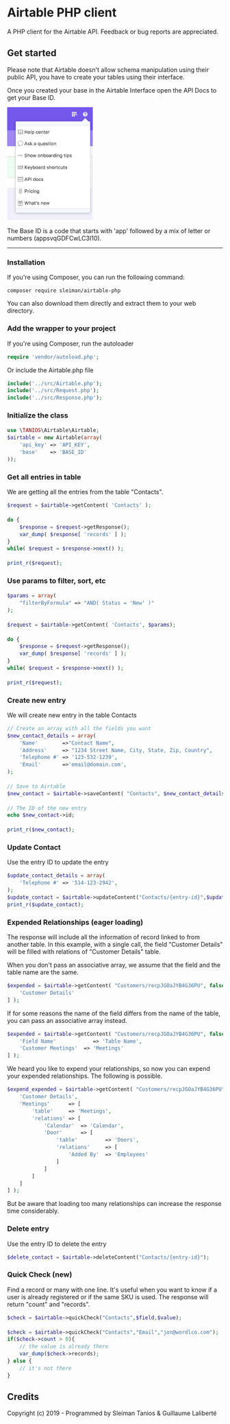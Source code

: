 # Airtable PHP client
A PHP client for the Airtable API. Feedback or bug reports are appreciated.


## Get started

Please note that Airtable doesn't allow schema manipulation using their public API, you have to create your tables using their interface.

Once you created your base in the Airtable Interface open the API Docs to get your Base ID.


<img src="examples/img/api-doc-b.png" alt="API Doc Airtable"  width="200">

The Base ID is a code that starts with 'app' followed by a mix of letter or numbers (appsvqGDFCwLC3I10).

---

### Installation

If you're using Composer, you can run the following command:
```
composer require sleiman/airtable-php
```
You can also download them directly and extract them to your web directory.


### Add the wrapper to your project
If you're using Composer, run the autoloader
```php
require 'vendor/autoload.php';
```
Or include the Airtable.php file

```php
include('../src/Airtable.php');
include('../src/Request.php');
include('../src/Response.php');
```
### Initialize the class
```php
use \TANIOS\Airtable\Airtable;
$airtable = new Airtable(array(
    'api_key' => 'API_KEY',
    'base'    => 'BASE_ID'
));
```
### Get all entries in table
We are getting all the entries from the table "Contacts". 
```php
$request = $airtable->getContent( 'Contacts' );

do {
    $response = $request->getResponse();
    var_dump( $response[ 'records' ] );
}
while( $request = $response->next() );

print_r($request);
```
### Use params to filter, sort, etc
```php
$params = array(
    "filterByFormula" => "AND( Status = 'New' )"
);

$request = $airtable->getContent( 'Contacts', $params);

do {
    $response = $request->getResponse();
    var_dump( $response[ 'records' ] );
}
while( $request = $response->next() );

print_r($request);
```
### Create new entry
We will create new entry in the table Contacts
```php
// Create an array with all the fields you want 
$new_contact_details = array(
    'Name'        =>"Contact Name",
    'Address'     => "1234 Street Name, City, State, Zip, Country",
    'Telephone #' => '123-532-1239',
    'Email'       =>'email@domain.com',
);

// Save to Airtable
$new_contact = $airtable->saveContent( "Contacts", $new_contact_details );

// The ID of the new entry
echo $new_contact->id;

print_r($new_contact);
```

### Update Contact
Use the entry ID to update the entry
```php
$update_contact_details = array(
	'Telephone #' => '514-123-2942',
);
$update_contact = $airtable->updateContent("Contacts/{entry-id}",$update_contact_details);
print_r($update_contact);
```
### Expended Relationships (eager loading)
The response will include all the information of record linked to from another table.
In this example, with a single call, the field "Customer Details" will be filled with relations of "Customer Details" table.

When you don't pass an associative array, we assume that the field and the table name are the same.
```php
$expended = $airtable->getContent( "Customers/recpJGOaJYB4G36PU", false, [
    'Customer Details'
] );
```

If for some reasons the name of the field differs from the name of the table, you can pass an associative array instead.
```php
$expended = $airtable->getContent( "Customers/recpJGOaJYB4G36PU", false, [
    'Field Name' 	        => 'Table Name',
    'Customer Meetings'  => 'Meetings'
] );
```

We heard you like to expend your relationships, so now you can expend your expended relationships.
The following is possible.
```php
$expend_expended = $airtable->getContent( "Customers/recpJGOaJYB4G36PU", false, [
    'Customer Details',
    'Meetings'      => [
        'table'     => 'Meetings',
        'relations' => [
            'Calendar'  => 'Calendar',
            'Door'      => [
                'table'         => 'Doors',
                'relations'     => [
                    'Added By'  => 'Employees'
                ]
            ]
        ]
    ]
] );
```

But be aware that loading too many relationships can increase the response time considerably.

### Delete entry
Use the entry ID to delete the entry
```php
$delete_contact = $airtable->deleteContent("Contacts/{entry-id}");
```

### Quick Check (new)
Find a record or many with one line. It's useful when you want to know if a user is already registered or if the same SKU is used.
The response will return "count" and "records".
```php
$check = $airtable->quickCheck("Contacts",$field,$value);

$check = $airtable->quickCheck("Contacts","Email","jon@wordlco.com");
if($check->count > 0){
    // the value is already there
    var_dump($check->records);
} else {
    // it's not there
}
```

## Credits

Copyright (c) 2019 - Programmed by Sleiman Tanios & Guillaume Laliberté
